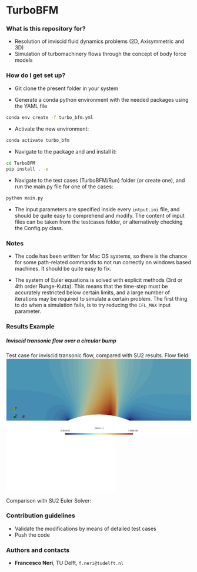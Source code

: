 # TurboBFM #



### What is this repository for? ###

* Resolution of inviscid fluid dynamics problems (2D, Axisymmetric and 3D)
* Simulation of turbomachinery flows through the concept of body force models


### How do I get set up? ###

* Git clone the present folder in your system

* Generate a conda python environment with the needed packages using the YAML file
```bash
conda env create -f turbo_bfm.yml
```

* Activate the new environment:
```bash
conda activate turbo_bfm
```

* Navigate to the package and and install it:
```bash
cd TurboBFM
pip install . -e
```

* Navigate to the test cases (TurboBFM/Run) folder (or create one), and run the main.py file for one of the cases:
```bash
python main.py
```

* The input parameters are specified inside every `intput.ini` file, and should be quite easy to comprehend and modify. The content of input files
can be taken from the testcases folder, or alternatively checking the Config.py class.



### Notes ###
* The code has been written for Mac OS systems, so there is the chance for some path-related commands to not run correctly
on windows based machines. It should be quite easy to fix.

* The system of Euler equations is solved with explicit methods (3rd or 4th order Runge-Kutta). This means that the time-step must be accurately restricted below certain limits, and a large number of iterations may be required to simulate a certain problem. The first thing to do when a simulation fails, is to try reducing the `CFL_MAX` input parameter. 





### Results Example ###

##### Inviscid transonic flow over a circular bump #####
Test case for inviscid transonic flow, compared with SU2 results.
Flow field:
![Description of image](Pics/transonic_circular_bump_mach.png)
![Description of image](Pics/transonic_circular_bump_residuals.pdf)

Comparison with SU2 Euler Solver:







### Contribution guidelines ###

* Validate the modifications by means of detailed test cases
* Push the code

### Authors and contacts ###

- **Francesco Neri**, TU Delft, `f.neri@tudelft.nl`




